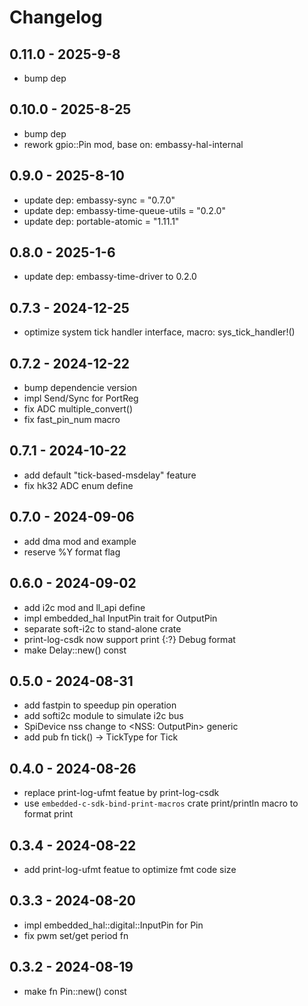 # Changelog

## 0.11.0 - 2025-9-8

 - bump dep

## 0.10.0 - 2025-8-25

 - bump dep
 - rework gpio::Pin mod, base on: embassy-hal-internal 

## 0.9.0 - 2025-8-10

 - update dep: embassy-sync = "0.7.0"
 - update dep: embassy-time-queue-utils = "0.2.0"
 - update dep: portable-atomic = "1.11.1"

## 0.8.0 - 2025-1-6

 - update dep: embassy-time-driver to 0.2.0

## 0.7.3 - 2024-12-25

 - optimize system tick handler interface, macro: sys_tick_handler!()

## 0.7.2 - 2024-12-22

 - bump dependencie version
 - impl Send/Sync for PortReg
 - fix ADC multiple_convert()
 - fix fast_pin_num macro

## 0.7.1 - 2024-10-22

 - add default "tick-based-msdelay" feature
 - fix hk32 ADC enum define

## 0.7.0 - 2024-09-06

 - add dma mod and example
 - reserve %Y format flag

## 0.6.0 - 2024-09-02

 - add i2c mod and ll_api define
 - impl embedded_hal InputPin trait for OutputPin
 - separate soft-i2c to stand-alone crate
 - print-log-csdk now support print {:?} Debug format
 - make Delay::new() const

## 0.5.0 - 2024-08-31

- add fastpin to speedup pin operation
- add softi2c module to simulate i2c bus
- SpiDevice nss change to <NSS: OutputPin> generic
- add pub fn tick() -> TickType for Tick

## 0.4.0 - 2024-08-26

- replace print-log-ufmt featue by print-log-csdk
- use `embedded-c-sdk-bind-print-macros` crate print/println macro to format print

## 0.3.4 - 2024-08-22

- add print-log-ufmt featue to optimize fmt code size

## 0.3.3 - 2024-08-20

- impl embedded_hal::digital::InputPin for Pin<Alternate>
- fix pwm set/get period fn

## 0.3.2 - 2024-08-19

- make fn Pin::new() const
